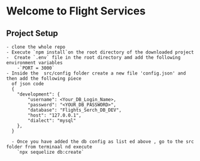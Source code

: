 # Welcome to Flight Services

## Project Setup
    - clone the whole repo
    - Execute `npm install`on the root directory of the downloaded project
    -  Create `.env` file in the root directory amd add the following environment variables
        -`PORT = 3000`
    - Inside the  src/config folder create a new file 'config.json' and then add the following piece 
      of json code
      {
        "development": {
            "username": <Your_DB_Login_Name>,
            "password": "<YOUR_DB_PASSWORD>",
            "database": "Flights_Serch_DB_DEV",
            "host": "127.0.0.1",
            "dialect": "mysql"
        },
      }

      - Once you have added the db config as list ed above , go to the src folder from terminaal nd execute
        `npx sequelize db:create`
      

